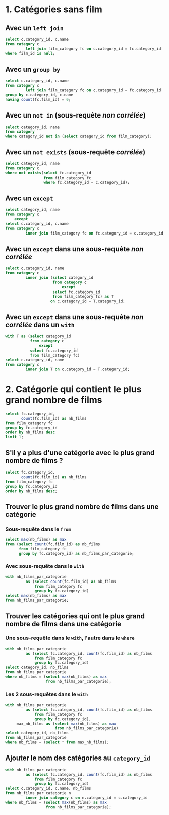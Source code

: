 # 1. Catégories sans film

## Avec un `left join`

````sql
select c.category_id, c.name
from category c
         left join film_category fc on c.category_id = fc.category_id
where film_id is null;
````

## Avec un `group by`

````sql
select c.category_id, c.name
from category c
         left join film_category fc on c.category_id = fc.category_id
group by c.category_id, c.name
having count(fc.film_id) = 0;
````

## Avec un `not in` (sous-requête *non corrélée*)

````sql
select category_id, name
from category
where category_id not in (select category_id from film_category);
````

## Avec un `not exists` (sous-requête *corrélée*)

````sql
select category_id, name
from category c
where not exists(select fc.category_id
                 from film_category fc
                 where fc.category_id = c.category_id);
````

## Avec un `except`

````sql
select category_id, name
from category c
    except
select c.category_id, c.name
from category c
         inner join film_category fc on fc.category_id = c.category_id;
````

## Avec un `except` dans une sous-requête *non corrélée*

````sql
select c.category_id, name
from category c
         inner join (select category_id
                     from category c
                         except
                     select fc.category_id
                     from film_category fc) as T
                    on c.category_id = T.category_id;
````

## Avec un `except` dans une sous-requête *non corrélée* dans un `with`

````sql
with T as (select category_id
           from category c
               except
           select fc.category_id
           from film_category fc)
select c.category_id, name
from category c
         inner join T on c.category_id = T.category_id;
````

# 2. Catégorie qui contient le plus grand nombre de films

````sql
select fc.category_id,
       count(fc.film_id) as nb_films
from film_category fc
group by fc.category_id
order by nb_films desc
limit 1;
````

## S'il y a plus d'une catégorie avec le plus grand nombre de films ?

````sql
select fc.category_id,
       count(fc.film_id) as nb_films
from film_category fc
group by fc.category_id
order by nb_films desc;
````

## Trouver le plus grand nombre de films dans une catégorie

### Sous-requête dans le `from`

````sql
select max(nb_films) as max
from (select count(fc.film_id) as nb_films
      from film_category fc
      group by fc.category_id) as nb_films_par_categorie;
````

### Avec sous-requête dans le `with`

````sql
with nb_films_par_categorie
         as (select count(fc.film_id) as nb_films
             from film_category fc
             group by fc.category_id)
select max(nb_films) as max
from nb_films_par_categorie;
````

## Trouver les catégories qui ont le plus grand nombre de films dans une catégorie

### Une sous-requête dans le `with`, l'autre dans le `where`

````sql
with nb_films_par_categorie
         as (select fc.category_id, count(fc.film_id) as nb_films
             from film_category fc
             group by fc.category_id)
select category_id, nb_films
from nb_films_par_categorie
where nb_films = (select max(nb_films) as max
                  from nb_films_par_categorie);
````

### Les 2 sous-requêtes dans le `with`

````sql
with nb_films_par_categorie
         as (select fc.category_id, count(fc.film_id) as nb_films
             from film_category fc
             group by fc.category_id),
     max_nb_films as (select max(nb_films) as max
                      from nb_films_par_categorie)
select category_id, nb_films
from nb_films_par_categorie
where nb_films = (select * from max_nb_films);
````

## Ajouter le nom des catégories au `category_id`

````sql
with nb_films_par_categorie
         as (select fc.category_id, count(fc.film_id) as nb_films
             from film_category fc
             group by fc.category_id)
select c.category_id, c.name, nb_films
from nb_films_par_categorie n
         inner join category c on n.category_id = c.category_id
where nb_films = (select max(nb_films) as max
                  from nb_films_par_categorie);
````